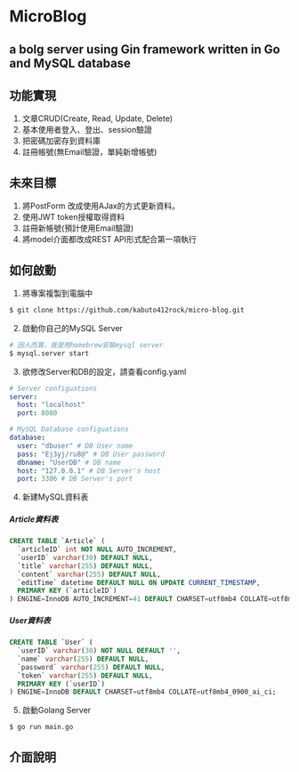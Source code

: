 # MicroBlog

## a bolg server using Gin framework written in Go and MySQL database

## 功能實現
1. 文章CRUD(Create, Read, Update, Delete)
2. 基本使用者登入、登出、session驗證
3. 把密碼加密存到資料庫
4. 註冊帳號(無Email驗證，單純新增帳號)

## 未來目標

1. 將PostForm 改成使用AJax的方式更新資料。
2. 使用JWT token授權取得資料
3. 註冊新帳號(預計使用Email驗證)
4. 將model介面都改成REST API形式配合第一項執行

## 如何啟動
1. 將專案複製到電腦中
 ```bash
 $ git clone https://github.com/kabuto412rock/micro-blog.git
 ```
2. 啟動你自己的MySQL Server
```bash
# 因人而異，我是用homebrew安裝mysql server
$ mysql.server start
``` 
3. 欲修改Server和DB的設定，請查看config.yaml
```yaml
# Server configuations
server:
  host: "localhost" 
  port: 8080

# MySQL Database configuations
database:
  user: "dbuser" # DB User name
  pass: "Ej3yj/ru8@" # DB User password
  dbname: "UserDB" # DB name
  host: "127.0.0.1" # DB Server's host 
  port: 3306 # DB Server's port
```
4. 新建MySQL資料表 
##### Article資料表
```sql
CREATE TABLE `Article` (
  `articleID` int NOT NULL AUTO_INCREMENT,
  `userID` varchar(30) DEFAULT NULL,
  `title` varchar(255) DEFAULT NULL,
  `content` varchar(255) DEFAULT NULL,
  `editTime` datetime DEFAULT NULL ON UPDATE CURRENT_TIMESTAMP,
  PRIMARY KEY (`articleID`)
) ENGINE=InnoDB AUTO_INCREMENT=41 DEFAULT CHARSET=utf8mb4 COLLATE=utf8mb4_0900_ai_ci;
```
##### User資料表
```sql
CREATE TABLE `User` (
  `userID` varchar(30) NOT NULL DEFAULT '',
  `name` varchar(255) DEFAULT NULL,
  `password` varchar(255) DEFAULT NULL,
  `token` varchar(255) DEFAULT NULL,
  PRIMARY KEY (`userID`)
) ENGINE=InnoDB DEFAULT CHARSET=utf8mb4 COLLATE=utf8mb4_0900_ai_ci;
```
5. 啟動Golang Server
```bash
$ go run main.go
```

## 介面說明